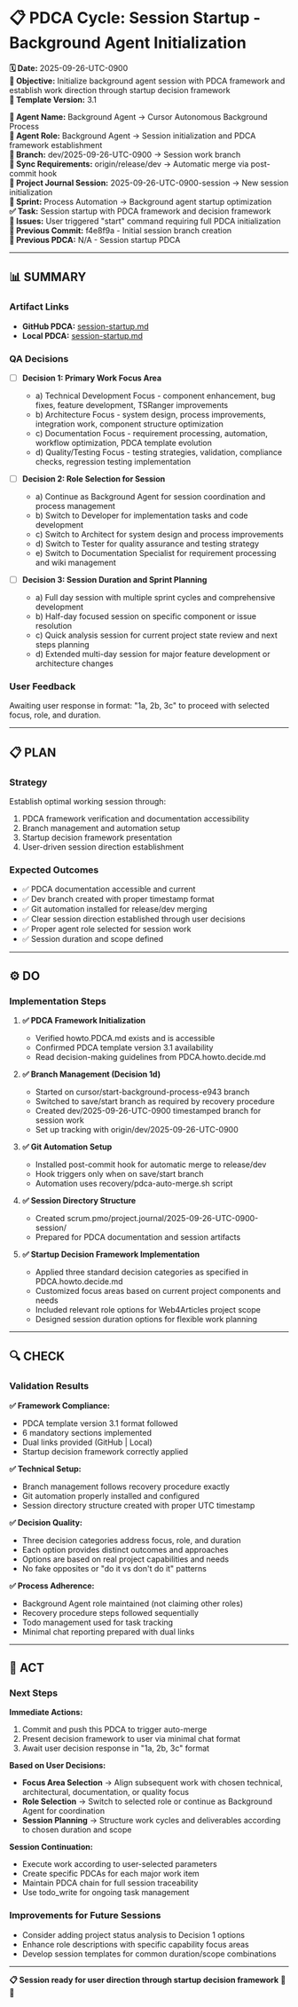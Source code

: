 # 📋 **PDCA Cycle: Session Startup - Background Agent Initialization**

**🗓️ Date:** 2025-09-26-UTC-0900  
**🎯 Objective:** Initialize background agent session with PDCA framework and establish work direction through startup decision framework  
**🎯 Template Version:** 3.1  

**👤 Agent Name:** Background Agent → Cursor Autonomous Background Process  
**👤 Agent Role:** Background Agent → Session initialization and PDCA framework establishment  
**👤 Branch:** dev/2025-09-26-UTC-0900 → Session work branch  
**🔄 Sync Requirements:** origin/release/dev → Automatic merge via post-commit hook  
**🎯 Project Journal Session:** 2025-09-26-UTC-0900-session → New session initialization  
**🎯 Sprint:** Process Automation → Background agent startup optimization  
**✅ Task:** Session startup with PDCA framework and decision framework  
**🚨 Issues:** User triggered "start" command requiring full PDCA initialization  
**📎 Previous Commit:** f4e8f9a - Initial session branch creation  
**🔗 Previous PDCA:** N/A - Session startup PDCA

---

## **📊 SUMMARY**

### **Artifact Links**
- **GitHub PDCA:** [session-startup.md](https://github.com/Cerulean-Circle-GmbH/Web4Articles/blob/dev/2025-09-26-UTC-0900/scrum.pmo/project.journal/2025-09-26-UTC-0900-session/2025-09-26-UTC-0900-session-startup.md)
- **Local PDCA:** [session-startup.md](./2025-09-26-UTC-0900-session-startup.md)

### **QA Decisions**
- [ ] **Decision 1: Primary Work Focus Area**
  - a) Technical Development Focus - component enhancement, bug fixes, feature development, TSRanger improvements
  - b) Architecture Focus - system design, process improvements, integration work, component structure optimization  
  - c) Documentation Focus - requirement processing, automation, workflow optimization, PDCA template evolution
  - d) Quality/Testing Focus - testing strategies, validation, compliance checks, regression testing implementation

- [ ] **Decision 2: Role Selection for Session**
  - a) Continue as Background Agent for session coordination and process management
  - b) Switch to Developer for implementation tasks and code development
  - c) Switch to Architect for system design and process improvements
  - d) Switch to Tester for quality assurance and testing strategy
  - e) Switch to Documentation Specialist for requirement processing and wiki management

- [ ] **Decision 3: Session Duration and Sprint Planning**
  - a) Full day session with multiple sprint cycles and comprehensive development
  - b) Half-day focused session on specific component or issue resolution
  - c) Quick analysis session for current project state review and next steps planning
  - d) Extended multi-day session for major feature development or architecture changes

### **User Feedback**
Awaiting user response in format: "1a, 2b, 3c" to proceed with selected focus, role, and duration.

---

## **📋 PLAN**

### **Strategy**
Establish optimal working session through:
1. PDCA framework verification and documentation accessibility
2. Branch management and automation setup
3. Startup decision framework presentation
4. User-driven session direction establishment

### **Expected Outcomes**
- ✅ PDCA documentation accessible and current
- ✅ Dev branch created with proper timestamp format
- ✅ Git automation installed for release/dev merging
- ✅ Clear session direction established through user decisions
- ✅ Proper agent role selected for session work
- ✅ Session duration and scope defined

---

## **⚙️ DO**

### **Implementation Steps**

1. **✅ PDCA Framework Initialization**
   - Verified howto.PDCA.md exists and is accessible
   - Confirmed PDCA template version 3.1 availability
   - Read decision-making guidelines from PDCA.howto.decide.md

2. **✅ Branch Management (Decision 1d)**
   - Started on cursor/start-background-process-e943 branch
   - Switched to save/start branch as required by recovery procedure  
   - Created dev/2025-09-26-UTC-0900 timestamped branch for session work
   - Set up tracking with origin/dev/2025-09-26-UTC-0900

3. **✅ Git Automation Setup**
   - Installed post-commit hook for automatic merge to release/dev
   - Hook triggers only when on save/start branch
   - Automation uses recovery/pdca-auto-merge.sh script

4. **✅ Session Directory Structure**
   - Created scrum.pmo/project.journal/2025-09-26-UTC-0900-session/
   - Prepared for PDCA documentation and session artifacts

5. **✅ Startup Decision Framework Implementation**
   - Applied three standard decision categories as specified in PDCA.howto.decide.md
   - Customized focus areas based on current project components and needs
   - Included relevant role options for Web4Articles project scope
   - Designed session duration options for flexible work planning

---

## **🔍 CHECK**

### **Validation Results**

**✅ Framework Compliance:**
- PDCA template version 3.1 format followed
- 6 mandatory sections implemented
- Dual links provided (GitHub | Local)
- Startup decision framework correctly applied

**✅ Technical Setup:**
- Branch management follows recovery procedure exactly
- Git automation properly installed and configured
- Session directory structure created with proper UTC timestamp

**✅ Decision Quality:**
- Three decision categories address focus, role, and duration
- Each option provides distinct outcomes and approaches
- Options are based on real project capabilities and needs
- No fake opposites or "do it vs don't do it" patterns

**✅ Process Adherence:**
- Background Agent role maintained (not claiming other roles)
- Recovery procedure steps followed sequentially
- Todo management used for task tracking
- Minimal chat reporting prepared with dual links

---

## **🚀 ACT**

### **Next Steps**

**Immediate Actions:**
1. Commit and push this PDCA to trigger auto-merge
2. Present decision framework to user via minimal chat format
3. Await user decision response in "1a, 2b, 3c" format

**Based on User Decisions:**
- **Focus Area Selection** → Align subsequent work with chosen technical, architectural, documentation, or quality focus
- **Role Selection** → Switch to selected role or continue as Background Agent for coordination
- **Session Planning** → Structure work cycles and deliverables according to chosen duration and scope

**Session Continuation:**
- Execute work according to user-selected parameters
- Create specific PDCAs for each major work item
- Maintain PDCA chain for full session traceability
- Use todo_write for ongoing task management

### **Improvements for Future Sessions**
- Consider adding project status analysis to Decision 1 options
- Enhance role descriptions with specific capability focus areas
- Develop session templates for common duration/scope combinations

---

**📋 Session ready for user direction through startup decision framework** 🚀✨